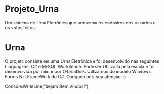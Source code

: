 # Projeto_Urna
Um sistema de Urna Eletrônica que armazena os cadastros dos usuários e os votos feitos.
# Urna
O projeto consiste em uma Urna Eletrônica e foi desenvolvido nas seguintes Linguagens: C# e MySQL WorkBench. 
Pode ser Utilizada pela escola e foi desenvolvida por mim e por @LiviaDslk.
Utilizamos do modelo Windows Forms Net.FrameWork do C#.
Obrigado pela sua atenção. :)

Console.WriteLine("Sejam Bem Vindos!");
